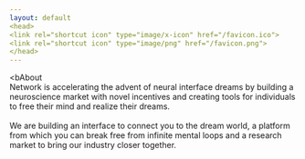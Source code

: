 ```yaml
---
layout: default
<head>
<link rel="shortcut icon" type="image/x-icon" href="/favicon.ico">
<link rel="shortcut icon" type="image/png" href="/favicon.png">
</head>
---
```


<bAbout</b>
<br>
Network is accelerating the advent of neural interface dreams by building a neuroscience market with novel incentives and creating tools for individuals to free their mind and realize their dreams.
<br>
<br>
We are building an interface to connect you to the dream world, a platform from which you can break free from infinite mental loops and a research market to bring our industry closer together.
